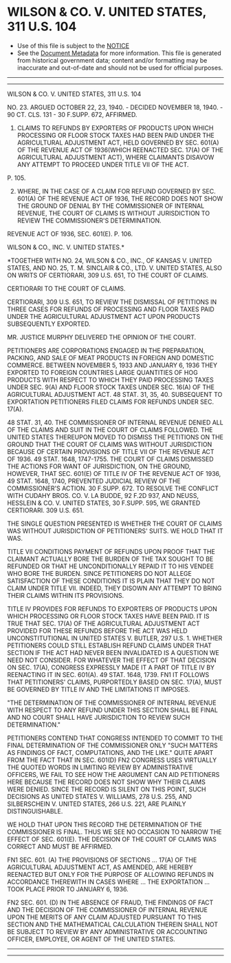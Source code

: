 ---
---

# WILSON & CO. V. UNITED STATES, 311 U.S. 104

* Use of this file is subject to the [NOTICE](https://github.com/publicdocs/notice/blob/master/NOTICE)
* See the [Document Metadata](../../../) for more information.
  This file is generated from historical government data; content and/or formatting may be inaccurate and out-of-date and should not be used for official purposes.

----------
----------

WILSON & CO. V. UNITED STATES, 311 U.S. 104

NO. 23.  ARGUED OCTOBER 22, 23, 1940.  - DECIDED NOVEMBER 18, 1940.  - 90 CT. CLS. 131 - 30 F.SUPP.  672, AFFIRMED.

1.  CLAIMS TO REFUNDS BY EXPORTERS OF PRODUCTS UPON WHICH PROCESSING OR FLOOR STOCK TAXES HAD BEEN PAID UNDER THE AGRICULTURAL ADJUSTMENT ACT, HELD GOVERNED BY SEC. 601(A) OF THE REVENUE ACT OF 1936(WHICH REENACTED SEC. 17(A) OF THE AGRICULTURAL ADJUSTMENT ACT), WHERE CLAIMANTS DISAVOW ANY ATTEMPT TO PROCEED UNDER TITLE VII OF THE ACT.

P. 105.

2.  WHERE, IN THE CASE OF A CLAIM FOR REFUND GOVERNED BY SEC. 601(A) OF THE REVENUE ACT OF 1936, THE RECORD DOES NOT SHOW THE GROUND OF DENIAL BY THE COMMISSIONER OF INTERNAL REVENUE, THE COURT OF CLAIMS IS WITHOUT JURISDICTION TO REVIEW THE COMMISSIONER'S DETERMINATION.

REVENUE ACT OF 1936, SEC. 601(E).  P. 106.

WILSON & CO., INC. V. UNITED STATES.\*

\*TOGETHER WITH NO. 24, WILSON & CO., INC., OF KANSAS V. UNITED STATES, AND NO. 25, T. M. SINCLAIR & CO., LTD. V. UNITED STATES, ALSO ON WRITS OF CERTIORARI, 309 U.S. 651, TO THE COURT OF CLAIMS.

CERTIORARI TO THE COURT OF CLAIMS.

CERTIORARI, 309 U.S. 651, TO REVIEW THE DISMISSAL OF PETITIONS IN THREE CASES FOR REFUNDS OF PROCESSING AND FLOOR TAXES PAID UNDER THE AGRICULTURAL ADJUSTMENT ACT UPON PRODUCTS SUBSEQUENTLY EXPORTED.

MR. JUSTICE MURPHY DELIVERED THE OPINION OF THE COURT.

PETITIONERS ARE CORPORATIONS ENGAGED IN THE PREPARATION, PACKING, AND SALE OF MEAT PRODUCTS IN FOREIGN AND DOMESTIC COMMERCE.  BETWEEN NOVEMBER 5, 1933 AND JANUARY 6, 1936 THEY EXPORTED TO FOREIGN COUNTRIES LARGE QUANTITIES OF HOG PRODUCTS WITH RESPECT TO WHICH THEY PAID PROCESSING TAXES UNDER SEC. 9(A) AND FLOOR STOCK TAXES UNDER SEC. 16(A) OF THE AGRICULTURAL ADJUSTMENT ACT.  48 STAT. 31, 35, 40.  SUBSEQUENT TO EXPORTATION PETITIONERS FILED CLAIMS FOR REFUNDS UNDER SEC. 17(A).

48 STAT. 31, 40.  THE COMMISSIONER OF INTERNAL REVENUE DENIED ALL OF THE CLAIMS AND SUIT IN THE COURT OF CLAIMS FOLLOWED.  THE UNITED STATES THEREUPON MOVED TO DISMISS THE PETITIONS ON THE GROUND THAT THE COURT OF CLAIMS WAS WITHOUT JURISDICTION BECAUSE OF CERTAIN PROVISIONS OF TITLE VII OF THE REVENUE ACT OF 1936.  49 STAT. 1648, 1747-1755.  THE COURT OF CLAIMS DISMISSED THE ACTIONS FOR WANT OF JURISDICTION, ON THE GROUND, HOWEVER, THAT SEC. 601(E) OF TITLE IV OF THE REVENUE ACT OF 1936, 49 STAT. 1648, 1740, PREVENTED JUDICIAL REVIEW OF THE COMMISSIONER'S ACTION.  30 F.SUPP.  672.  TO RESOLVE THE CONFLICT WITH CUDAHY BROS. CO. V. LA BUDDE, 92 F.2D 937, AND NEUSS, HESSLEIN & CO. V. UNITED STATES, 30 F.SUPP.  595, WE GRANTED CERTIORARI.  309 U.S. 651.

THE SINGLE QUESTION PRESENTED IS WHETHER THE COURT OF CLAIMS WAS WITHOUT JURISDICTION OF PETITIONERS' SUITS.  WE HOLD THAT IT WAS.

TITLE VII CONDITIONS PAYMENT OF REFUNDS UPON PROOF THAT THE CLAIMANT ACTUALLY BORE THE BURDEN OF THE TAX SOUGHT TO BE REFUNDED OR THAT HE UNCONDITIONALLY REPAID IT TO HIS VENDEE WHO BORE THE BURDEN.  SINCE PETITIONERS DO NOT ALLEGE SATISFACTION OF THESE CONDITIONS IT IS PLAIN THAT THEY DO NOT CLAIM UNDER TITLE VII.  INDEED, THEY DISOWN ANY ATTEMPT TO BRING THEIR CLAIMS WITHIN ITS PROVISIONS.

TITLE IV PROVIDES FOR REFUNDS TO EXPORTERS OF PRODUCTS UPON WHICH PROCESSING OR FLOOR STOCK TAXES HAVE BEEN PAID.  IT IS TRUE THAT SEC. 17(A) OF THE AGRICULTURAL ADJUSTMENT ACT PROVIDED FOR THESE REFUNDS BEFORE THE ACT WAS HELD UNCONSTITUTIONAL IN UNITED STATES V. BUTLER, 297 U.S. 1.  WHETHER PETITIONERS COULD STILL ESTABLISH REFUND CLAIMS UNDER THAT SECTION IF THE ACT HAD NEVER BEEN INVALIDATED IS A QUESTION WE NEED NOT CONSIDER.  FOR WHATEVER THE EFFECT OF THAT DECISION ON SEC. 17(A), CONGRESS EXPRESSLY MADE IT A PART OF TITLE IV BY REENACTING IT IN SEC. 601(A).  49 STAT. 1648, 1739.  FN1  IT FOLLOWS THAT PETITIONERS' CLAIMS, PURPORTEDLY BASED ON SEC. 17(A), MUST BE GOVERNED BY TITLE IV AND THE LIMITATIONS IT IMPOSES.

"THE DETERMINATION OF THE COMMISSIONER OF INTERNAL REVENUE WITH RESPECT TO ANY REFUND UNDER THIS SECTION SHALL BE FINAL AND NO COURT SHALL HAVE JURISDICTION TO REVIEW SUCH DETERMINATION."

PETITIONERS CONTEND THAT CONGRESS INTENDED TO COMMIT TO THE FINAL DETERMINATION OF THE COMMISSIONER ONLY "SUCH MATTERS AS FINDINGS OF FACT, COMPUTATIONS, AND THE LIKE."  QUITE APART FROM THE FACT THAT IN SEC. 601(D)  FN2  CONGRESS USES VIRTUALLY THE QUOTED WORDS IN LIMITING REVIEW BY ADMINISTRATIVE OFFICERS, WE FAIL TO SEE HOW THE ARGUMENT CAN AID PETITIONERS HERE BECAUSE THE RECORD DOES NOT SHOW WHY THEIR CLAIMS WERE DENIED.  SINCE THE RECORD IS SILENT ON THIS POINT, SUCH DECISIONS AS UNITED STATES V. WILLIAMS, 278 U.S. 255, AND SILBERSCHEIN V. UNITED STATES, 266 U.S. 221, ARE PLAINLY DISTINGUISHABLE.

WE HOLD THAT UPON THIS RECORD THE DETERMINATION OF THE COMMISSIONER IS FINAL.  THUS WE SEE NO OCCASION TO NARROW THE EFFECT OF SEC. 601(E).  THE DECISION OF THE COURT OF CLAIMS WAS CORRECT AND MUST BE AFFIRMED.

FN1  SEC. 601.  (A)  THE PROVISIONS OF SECTIONS  ...  17(A) OF THE AGRICULTURAL ADJUSTMENT ACT, AS AMENDED, ARE HEREBY REENACTED BUT ONLY FOR THE PURPOSE OF ALLOWING REFUNDS IN ACCORDANCE THEREWITH IN CASES WHERE  ...  THE EXPORTATION  ...  TOOK PLACE PRIOR TO JANUARY 6, 1936.

FN2  SEC. 601.  (D)  IN THE ABSENCE OF FRAUD, THE FINDINGS OF FACT AND THE DECISION OF THE COMMISSIONER OF INTERNAL REVENUE UPON THE MERITS OF ANY CLAIM ADJUSTED PURSUANT TO THIS SECTION AND THE MATHEMATICAL CALCULATION THEREIN SHALL NOT BE SUBJECT TO REVIEW BY ANY ADMINISTRATIVE OR ACCOUNTING OFFICER, EMPLOYEE, OR AGENT OF THE UNITED STATES.


----------
----------

